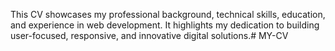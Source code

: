 This CV showcases my professional background, technical skills, education, and experience in web development. It highlights my dedication to building user-focused, responsive, and innovative digital solutions.# MY-CV
